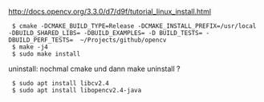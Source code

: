 http://docs.opencv.org/3.3.0/d7/d9f/tutorial_linux_install.html

     $ cmake -DCMAKE_BUILD_TYPE=Release -DCMAKE_INSTALL_PREFIX=/usr/local -DBUILD_SHARED_LIBS= -DBUILD_EXAMPLES= -D BUILD_TESTS= -DBUILD_PERF_TESTS=  ~/Projects/github/opencv
     $ make -j4
     $ sudo make install

uninstall: nochmal cmake und dann make uninstall ?


     $ sudo apt install libcv2.4
     $ sudo apt install libopencv2.4-java
